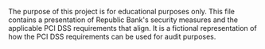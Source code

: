 The purpose of this project is for educational purposes only. This file contains a presentation of Republic Bank's security measures and the applicable PCI DSS requirements that align. It is a fictional representation of how the PCI DSS requirements can be used for audit purposes.
